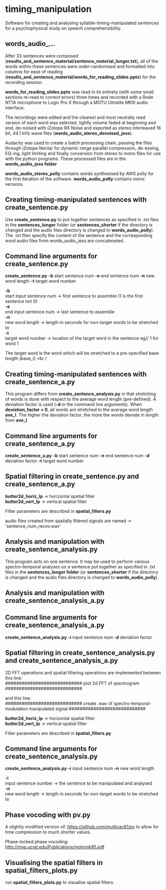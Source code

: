 # timing_manipulation
Software for creating and analysing syllable-timing-manipulated sentences for a psychophysical study on speech comprehensibility.

## words_audio_...
After 33 sentences were composed (**results_and_sentence_material/sentence_material_longer.txt**), all of the words within these sentences were order-randomised and formatted into columns for ease of reading (**results_and_sentence_material/words_for_reading_slides.pptx**) for the recording session. <br />

**words_for_reading_slides.pptx** was read in its entirety (with some small sections re-read to correct errors) three times and recorded with a Rode NT1A microphone to Logic Pro X through a MOTU Ultralite MKIII audio interface. <br />

The recordings were edited and the clearest and most neutrally read version of each word was selected, lightly volume faded at beginning and end, de-noised with iZotope RX Noise and exported as stereo interleaved 16 bit, 44.1 kHz wave files (**words_audio_stereo_denoised_jess**). <br />

Audacity was used to create a batch processing chain, passing the files through iZotope Nectar for dynamic range parallel compression, de-essing, EQ-ing, light limiting and finally conversion from stereo to mono files for use with the python programs. These processed files are in the **words_audio_jess folder** <br />

**words_audio_stereo_polly** contains words synthesised by AWS polly for the first iteration of the software. **words_audio_polly** contains mono versions.

## Creating timing-manipulated sentences with create_sentence.py
Use **create_sentence.py** to put together sentences as specified in .txt files in the **sentences_longer** folder (or **sentences_shorter** if the directory is changed and the audio files directory is changed to **words_audio_polly**). The .txt files specify the content of the sentence and the corresponding word audio files from words_audio_jess are concatenated.

## Command line arguments for create_sentence.py
**create_sentence.py** **-b** start sentence num **-e** end sentence num **-n** new word length **-t** target word number <br />

**-b** <br />
start input sentence num -> first sentence to assemble (1 is the first sentence not 0) <br />
**-e** <br />
end input sentence num   -> last sentence to assemble <br />
**-n** <br />
new word length          -> length in seconds for non-target words to be stretched to <br />
**-t** <br />
target word number       -> location of the target word in the sentence eg// 1 for word 1 <br />

The target word is the word which will be stretched to a pre-specified base length (base_l) <br /

## Creating timing-manipulated sentences with create_sentence_a.py
This program differs from **create_sentence_analysis.py** in that stretching of words is done with respect to the average word length (pre-defined). A deviation factor is used (**-d** in the command line arguments). When **deviation_factor = 0**, all words are stretched to the average word length **ave_l**. The higher the deviation factor, the more the words deviate in length from **ave_l**. 

## Command line arguments for create_sentence_a.py
**create_sentence_a.py** **-b** start sentence num **-e** end sentence num **-d** deviation factor **-t** target word number <br />

## Spatial filtering in create_sentence.py and create_sentence_a.py
**butter2d_horiz_lp**    -> horizontal spatial filter <br />
**butter2d_vert_lp**     -> vertical spatial filter <br />

Filter parameters are described in **spatial_filters.py** <br />

audio files created from spatially filtered signals are named -> 'sentence_num_recov.wav'


## Analysis and manipulation with create_sentence_analysis.py
This program acts on one sentence. It may be used to perform various spectro-temporal analyses on a sentence put together as specified in .txt files in the **sentences_longer folder** (or **sentences_shorter** if the directory is changed and the audio files directory is changed to **words_audio_polly**).

## Analysis and manipulation with create_sentence_analysis_a.py

## Command line arguments for create_sentence_analysis_a.py
**create_sentence_analysis.py** **-i** input sentence num **-d** deviation factor

## Spatial filtering in create_sentence_analysis.py and create_sentence_analysis_a.py
2D FFT operations and spatial filtering operations are implemented between this line:<br />
############################ plot 2d FFT of spectrogram ############################<br />

and this line:<br />
############################ create .wav of spectro-temporal-modulation manipulated signal ############################<br />

**butter2d_horiz_lp**    -> horizontal spatial filter <br />
**butter2d_vert_lp**     -> vertical spatial filter <br />

Filter parameters are described in **spatial_filters.py**

## Command line arguments for create_sentence_analysis.py
**create_sentence_analysis.py** **-i** input sentence num **-n** new word length <br />

**-i** <br />
input sentence number    -> the sentence to be manipulated and analysed <br />
**-n** <br />
new word length          -> length in seconds for non-target words to be stretched to <br />

## Phase vocoding with pv.py
A slightly modified version of: https://github.com/multivac61/pv to allow for time compression to much shorter values. <br />

Phase-locked phase vocoding: http://msp.ucsd.edu/Publications/mohonk95.pdf <br />

## Visualising the spatial filters in spatial_filters_plots.py
run **spatial_filters_plots.py** to visualise spatial filters.
